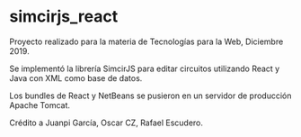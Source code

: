 # simcirjs_react
Proyecto realizado para la materia de Tecnologías para la Web, Diciembre 2019.

Se implementó la librería SimcirJS para editar circuitos utilizando React y Java con XML como base de datos.

Los bundles de React y NetBeans se pusieron en un servidor de producción Apache Tomcat.

Crédito a Juanpi García, Oscar CZ, Rafael Escudero.
